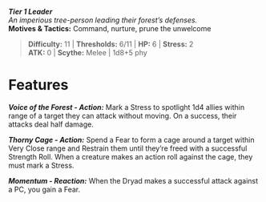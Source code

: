 ***Tier 1 Leader***  
*An imperious tree-person leading their forest’s defenses.*  
**Motives & Tactics:** Command, nurture, prune the unwelcome

> **Difficulty:** 11 | **Thresholds:** 6/11 | **HP:** 6 | **Stress:** 2  
> **ATK:** 0 | **Scythe:** Melee | 1d8+5 phy  

# Features

***Voice of the Forest - Action:*** Mark a Stress to spotlight 1d4 allies within range of a target they can attack without moving. On a success, their attacks deal half damage.

***Thorny Cage - Action:*** Spend a Fear to form a cage around a target within Very Close range and Restrain them until they’re freed with a successful Strength Roll. When a creature makes an action roll against the cage, they must mark a Stress.

***Momentum - Reaction:*** When the Dryad makes a successful attack against a PC, you gain a Fear.
